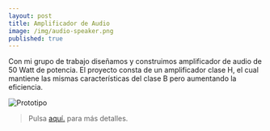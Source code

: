 ```yaml
---
layout: post
title: Amplificador de Audio
image: /img/audio-speaker.png
published: true
---
```

Con mi grupo de trabajo diseñamos y construimos amplificador de audio de 50 Watt de potencia. El proyecto consta de un amplificador clase H, el cual mantiene las mismas características del clase B pero aumentando la eficiencia.

![](https://quiroga-juan.github.io/img/amplificador.gif "Prototipo")

> Pulsa [aquí.](https://quiroga-juan.github.io/files/amplicador.pdf) para más detalles.



